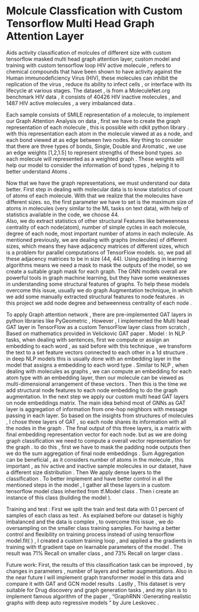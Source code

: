 # Molcule Classfication with Custom Tensorflow Multi Head Graph Attention Layer 
Aids activity classification of molcules of different size with custom tensorflow  masked multi head graph attention layer, custom model and training with custom tensorflow loop 
HIV active molecule , refers to chemical compounds that have been shown to have activity against the Human immunodeficiency Virus (HIV), these molecules can inhibit the replication of the virus , reduce its ability to infect cells , or interface with its lifecycle at various stages.
The dataset , is from a MoleculeNet.org benchmark  HIV data ,  it consists of 40426 HIV inactive molecules , and 1487 HIV active molecules , a very imbalanced data .

Each sample consists of SMILE representation of a molecule, to implement our Graph Attention Analysis on data , first we have to create the graph representation of each molecule , this is possible with rdkit python library . with this representation each atom in the molecule viewed at as a node, and each bond viewed at as edge between two nodes. Key thing to consider that there are three types of bonds, Single, Double and Aromatic , we use an edge weights [1,2,1.5] to represent strengths of these bond types .so each molecule will represented as a weighted graph . 
These weights will help our model to consider the information of bond types , helping it to better understand Atoms . 

Now that we have the graph representations, we must understand our data better. 
First step in dealing with molecular data is to know statistics of count of atoms of each molecule. 
With that we realize that the molecules have different sizes.  so, the first parameter we have to set is the maximum size of atoms in molecules (very similar to the ML tasks on text data), with help of statistics available in the code, we choose 44.  
Also, we do extract statistics of other structural Features like betweenness centrality of each node(atom), number of simple cycles in each molecule, degree of each node, most important number of atoms in each molecule. 
As mentioned previously, we are dealing with graphs (molecules) of different sizes, which means they have adjacency matrices of different sizes, which is a problem for parallel computations of TensorFlow models. so, we pad all these adjacency matrices to be in size (44, 44). 
Using padding in learning algorithms means we need a mask to mask the outputs of the model, so we create a suitable graph mask for each graph. 
The GNN models overall are powerful tools in graph machine learning, but they have some weaknesses in understanding some structural features of graphs. To help these models overcome this issue, usually we do graph Augmentation technique, in which we add some manually extracted structural features to node features . in this project we add node degree and betweenness centrality of each node . 

To apply Graph attention network , there are pre-implemented GAT layers in python libraries like PyGeometric , However , I implemented the Multi head GAT layer in TensorFlow as a custom TensorFlow layer class from scratch , Based on mathematics provided in Velickovic GAT paper .
Model :
In NLP tasks, when dealing with sentences, first we compute or assign an embedding to each word , as said before with this technique , we transform the text to a set feature vectors connected to  each other in a 1d structure . in deep NLP models this is usually done with an embedding layer in the model that assigns a embedding to each word type . 
Similar to NLP , when dealing with molecules as graphs , we can compute an embedding for each atom type with an embedding layer, then our molecule can be viewed as multi-dimensional arrangement of these vectors . 
Then this is the time we add structural node features to each node embedding to do the graph augmentation. 
In the next step we apply our custom  multi head GAT layers on  node embeddings matrix.
The main idea behind most of GNNs as GAT layer is aggregation of information from one-hop neighbors with message passing in each layer.
So based on the insights from structures of molecules , I chose three layers of GAT , so each node shares its information with all the nodes in the graph . 
The final output of this three layers, is a matrix with final embedding representation vector for each node. but as  we are doing graph classification we need to compute a overall vector representation for the graph . to do this , first we have to mask the padding node outputs then we do the sum aggregation of final node embeddings . 
Sum Aggregation can be beneficial , as it considers number of atoms in the molecule , this important , as hiv active and inactive  sample molecules in our dataset, have a different size distribution . 
Then We apply dense layers to the classification . 
To better implement and have better control  in  all the mentioned steps in the model , I gather all these layers in a custom tensorflow model class inherited from tf.Model class . 
Then i create an instance of this class (building the model ).


Training and test :
First we split the train and test data with 0.1 percent of samples of each class  as test .
As explained before our dataset is highly imbalanced and the data is complex , to overcome this issue , we do oversampling on the smaller class training samples. 
For having a better control and flexibility on training process instead of using tensorflow model.fit( ) , I created a custom training loop , and applied a the gradients in training with tf.gradient tape on learnable parameters of the model . 
The result was 71% Recall on smaller class , and 73% Recall on larger class . 

Future work:
First, the results of this classification task can be improved , by changes in parameters , number of layers  and better augmentations. 
Also in the near future I will implement graph transformer model in this data and compare it with GAT and GCN model results . 
Lastly , This dataset is very suitable for Drug discovery and graph generation tasks , and  my plan is to implement famous algorithm of the paper , “GraphRNN :Generating realistic graphs with deep auto regressive models “ by Jure Leskovec .






 

